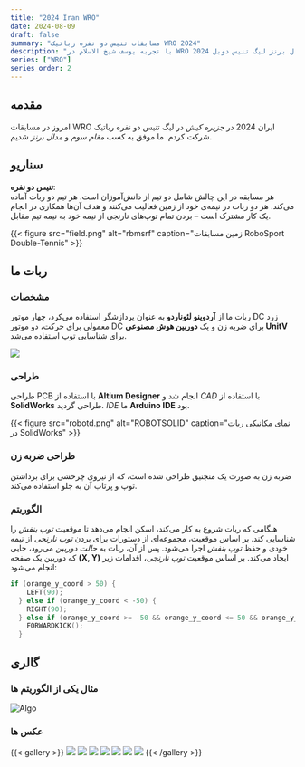 ```yaml
---
title: "2024 Iran WRO"
date: 2024-08-09
draft: false
summary: "مسابقات تنیس دو نفره رباتیک WRO 2024"
description: "با تجربه یوسف شیخ الاسلام در WRO 2024 در جزیره کیش آشنا شوید، جایی که تیمش مدال برنز لیگ تنیس دوبل RoboSports را کسب کرد. در مورد سفر، چالش ها و موفقیت آنها در یکی از هیجان انگیزترین مسابقات روباتیک بخوانید."
series: ["WRO"]
series_order: 2
---
```


## مقدمه
امروز در مسابقات WRO ایران 2024 در *جزیره کیش* در لیگ تنیس دو نفره رباتیک شرکت کردم. ما موفق به کسب *مقام سوم* و *مدال برنز* شدیم.

## سناریو
**تنیس دو نفره**:  
هر مسابقه در این چالش شامل دو تیم از دانش‌آموزان است. هر تیم دو ربات آماده می‌کند. هر دو ربات در نیمه‌ی خود از زمین فعالیت می‌کنند و هدف آن‌ها همکاری در انجام یک کار مشترک است – بردن تمام توپ‌های نارنجی از نیمه خود به نیمه تیم مقابل.

{{< figure
    src="field.png"
    alt="rbmsrf"
    caption="زمین مسابقات RoboSport Double-Tennis"
    >}}

## ربات ما
### مشخصات  
ربات ما از **آردوینو لئوناردو** به عنوان پردازشگر استفاده می‌کرد، چهار موتور DC زرد معمولی برای حرکت، دو موتور DC برای ضربه زن و یک **دوربین هوش مصنوعی UnitV** برای شناسایی توپ استفاده می‌شد.

<img class="thumbnailshadow" src="unitv.png">

### طراحی  
طراحی PCB با استفاده از **Altium Designer** انجام شد و *CAD* با استفاده از **SolidWorks** طراحی گردید. *IDE* ما **Arduino IDE** بود.

{{< figure
    src="robotd.png"
    alt="ROBOTSOLID"
    caption="نمای مکانیکی ربات در SolidWorks"
    >}}

### طراحی ضربه زن  
ضربه زن به صورت یک منجنیق طراحی شده است، که از نیروی چرخشی برای برداشتن توپ و پرتاب آن به جلو استفاده می‌کند.

### الگوریتم  
هنگامی که ربات شروع به کار می‌کند، اسکن انجام می‌دهد تا موقعیت *توپ بنفش* را شناسایی کند. بر اساس موقعیت، مجموعه‌ای از دستورات برای بردن *توپ نارنجی* از نیمه خودی و حفظ *توپ بنفش* اجرا می‌شود. پس از آن، ربات به *حالت دوربین* می‌رود، جایی که دوربین یک صفحه **(X, Y)** ایجاد می‌کند. بر اساس موقعیت *توپ نارنجی*، اقدامات زیر انجام می‌شود:

```C
if (orange_y_coord > 50) {
    LEFT(90);
  } else if (orange_y_coord < -50) {
    RIGHT(90);
  } else if (orange_y_coord >= -50 && orange_y_coord <= 50 && orange_y_coord !=0) {
    FORWARDKICK();
  }
```

## گالری

### مثال یکی از الگوریتم ها
![Algo](algo.gif)


### عکس ها
{{< gallery >}}
  <img src="upme.jpg" class="grid-w33" />
  <img src="memedal.jpg" class="grid-w33" />
  <img src="gp.jpg" class="grid-w33" />
  <img src="post.jpg" class="grid-w33" />
  <img src="meupag.jpg"  class="grid-w33" />
  <img src="sideme.jpg" class="grid-w33" />
  <img src="frontme.jpg" class="grid-w33" />
{{< /gallery >}}